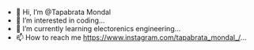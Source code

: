 - 👋 Hi, I’m @Tapabrata Mondal
- 👀 I’m interested in coding...
- 🌱 I’m currently learning electorenics engineering...
- 📫 How to reach me https://www.instagram.com/tapabrata_mondal_/...

<!---
Tapabrata723/Tapabrata723 is a ✨ special ✨ repository because its `README.md` (this file) appears on your GitHub profile.
You can click the Preview link to take a look at your changes.
--->
